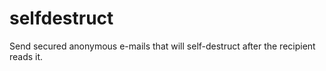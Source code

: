 # selfdestruct
Send secured anonymous e-mails that will self-destruct after the recipient reads it.
